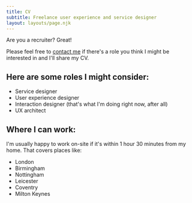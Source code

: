 ```yaml
---
title: CV
subtitle: Freelance user experience and service designer
layout: layouts/page.njk
---
```


Are you a recruiter? Great!

Please feel free to <a href="contact">contact me</a> if there's a role you think I might be interested in and I'll share my CV.

<h2 class="h4">
	Here are some roles I might consider:
</h2>

- Service designer
- User experience designer
- Interaction designer (that's what I'm doing right now, after all)
- UX architect

<h2 class="h4">
	Where I can work:
</h2>

I'm usually happy to work on-site if it's within 1 hour 30 minutes from my home. That covers places like:
- London
- Birmingham
- Nottingham
- Leicester
- Coventry
- Milton Keynes